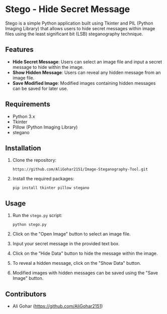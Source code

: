 # Stego - Hide Secret Message

Stego is a simple Python application built using Tkinter and PIL (Python Imaging Library) that allows users to hide secret messages within image files using the least significant bit (LSB) steganography technique.

## Features

- **Hide Secret Message**: Users can select an image file and input a secret message to hide within the image.
- **Show Hidden Message**: Users can reveal any hidden message from an image file.
- **Save Modified Image**: Modified images containing hidden messages can be saved for later use.

## Requirements

- Python 3.x
- Tkinter
- Pillow (Python Imaging Library)
- stegano

## Installation

1. Clone the repository:

    ```
    https://github.com/AliGohar2151/Image-Steganography-Tool.git
    ```

2. Install the required packages:

    ```
    pip install tkinter pillow stegano
    ```

## Usage

1. Run the `stego.py` script:

    ```
    python stego.py
    ```

2. Click on the "Open Image" button to select an image file.
3. Input your secret message in the provided text box.
4. Click on the "Hide Data" button to hide the message within the image.
5. To reveal a hidden message, click on the "Show Data" button.
6. Modified images with hidden messages can be saved using the "Save Image" button.

## Contributors

- Ali Gohar (https://github.com/AliGohar2151)
